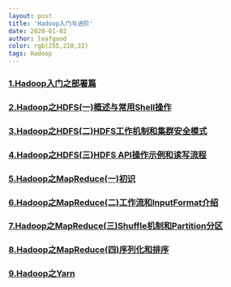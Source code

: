 ```yaml
---
layout: post
title: 'Hadoop入门与进阶'
date: 2020-01-02
author: leafgood
color: rgb(255,210,32)
tags: Hadoop
---
```

### [1.Hadoop入门之部署篇](https://segmentfault.com/a/1190000038707748)

### [2.Hadoop之HDFS(一)概述与常用Shell操作](https://segmentfault.com/a/1190000038712672)

### [3.Hadoop之HDFS(二)HDFS工作机制和集群安全模式](https://segmentfault.com/a/1190000038718226)

### [4.Hadoop之HDFS(三)HDFS API操作示例和读写流程](https://segmentfault.com/a/1190000038737535)

### [5.Hadoop之MapReduce(一)初识](https://segmentfault.com/a/1190000038744093)

### [6.Hadoop之MapReduce(二)工作流和InputFormat介绍](https://segmentfault.com/a/1190000038765702)

### [7.Hadoop之MapReduce(三)Shuffle机制和Partition分区](https://segmentfault.com/a/1190000038765755)

### [8.Hadoop之MapReduce(四)序列化和排序](https://segmentfault.com/a/1190000038770287)

### [9.Hadoop之Yarn](https://segmentfault.com/a/1190000038770781)


